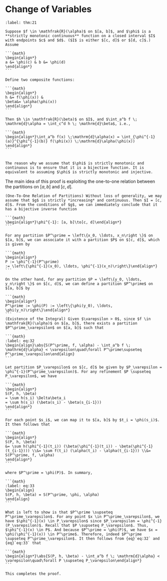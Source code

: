 # Change of Variables

````{prf:theorem}
:label: thm:21

Suppose $f \in \mathfrak{R}(\alpha)$ on $[a, b]$, and $\phi$ is a **strictly monotonic continuous** function on a closed interval $I$ with endpoints $c$ and $d$. ($I$ is either $[c, d]$ or $[d, c]$.) Assume

```{math}
\begin{align*}
a &= \phi(c) & b &= \phi(d)
\end{align*}
```

Define two composite functions:

```{math}
\begin{align*}
h &= f(\phi(x)) &
\beta&= \alpha(\phi(x))
\end{align*}
```

Then $h \in \mathfrak{R}(\beta)$ on $I$, and $\int_a^b f \; \mathrm{d}\alpha = \int_c^d h \; \mathrm{d}\beta$, i.e.,

```{math}
\begin{align*}\int_a^b f(x) \;\mathrm{d}\alpha(x) = \int_{\phi^{-1}(a)}^{\phi^{-1}(b)} f(\phi(x)) \;\mathrm{d}\alpha(\phi(x))
\end{align*}
```

````

````{prf:remark}

The reason why we assume that $\phi$ is strictly monotonic and continuous is to ensure that it is a bijective function. It is equivalent to assuming $\phi$ is strictly monotonic and injective.

````
The main idea of this proof is exploiting the one-to-one relation between the partitions on $[a, b]$ and $[c, d]$.


````{prf:proof}
(One-To-One Relation of Partitions) Without loss of generality, we may assume that $g$ is strictly *increasing* and continuous. Then $I = [c, d]$. From the conditions of $g$, we can immediately conclude that it has a bijective inverse function

```{math}
\begin{align*}\phi^{-1}: [a, b]\to[c, d]\end{align*}
```

For any partition $P^\prime = \left\{x_0, \ldots, x_n\right \}$ on $[a, b]$, we can associate it with a partition $P$ on $[c, d]$, which is given by

```{math}
\begin{align*}
P := \phi^{-1}(P^\prime)
:= \left\{\phi^{-1}(x_0), \ldots, \phi^{-1}(x_n)\right\}\end{align*}
```

On the other hand, for any partition $P = \left\{y_0, \ldots, y_n\right \}$ on $[c, d]$, we can define a partition $P^\prime$ on $[a, b]$ by

```{math}
\begin{align*}
P^\prime := \phi(P) := \left\{\phi(y_0), \ldots, \phi(y_n)\right\}\end{align*}
```
(Existence of the Integral) Given $\varepsilon > 0$, since $f \in \mathfrak{R}(\alpha)$ on $[a, b]$, there exists a partition $P^\prime_\varepsilon$ on $[a, b]$ such that

```{math}
:label: eq:32
\begin{align}\abs{S(P^\prime, f, \alpha) - \int_a^b f \; \mathrm{d}\alpha} < \varepsilon\quad\forall P^\prime\supseteq P^\prime_\varepsilon\end{align}
```

Let partition $P_\varepsilon$ on $[c, d]$ be given by $P_\varepsilon = \phi^{-1}(P^\prime_\varepsilon)$. For any refinement $P \supseteq P_\varepsilon$, we have

```{math}
\begin{align*}
S(P, h, \beta)
= \sum h(s_i) \Delta\beta_i
= \sum h(s_i) (\beta(s_i) - \beta(s_{i-1}))
\end{align*}
```

For each point $s_i$, we can map it to $[a, b]$ by $t_i = \phi(s_i)$. It then follows that

```{math}
\begin{align*}
S(P, h, \beta)
&= \sum h(\phi^{-1}(t_i)) (\beta(\phi^{-1}(t_i)) - \beta(\phi^{-1}(t_{i-1}))) \\&= \sum f(t_i) (\alpha(t_i) - \alpha(t_{i-1})) \\&= S(P^\prime, f, \alpha)
\end{align*}
```

where $P^\prime = \phi(P)$. In summary,

```{math}
:label: eq:33
\begin{align}
S(P, h, \beta) = S(P^\prime, \phi, \alpha)
\end{align}
```

What is left to show is that $P^\prime \supseteq P^\prime_\varepsilon$. For any point $x \in P^\prime_\varepsilon$, we have $\phi^{-1}(x) \in P_\varepsilon$ since $P_\varepsilon = \phi^{-1}(P_\varepsilon)$. Recall that $P \supseteq P_\varepsilon$. Thus, $\phi^{-1}(x) \in P$. And because $P^\prime = \phi(P)$, we have $x = \phi(\phi^{-1}(x)) \in P^\prime$. Therefore, indeed $P^\prime \supseteq P^\prime_\varepsilon$. It then follows from {eq}`eq:32` and {eq}`eq:33` that

```{math}
\begin{align*}\abs{S(P, h, \beta) - \int_a^b f \; \mathrm{d}\alpha} < \varepsilon\quad\forall P \supseteq P_\varepsilon\end{align*}
```

This completes the proof.

````
